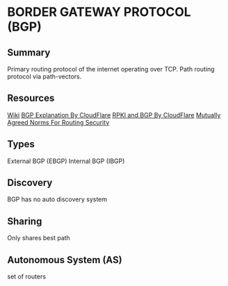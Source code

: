 # BORDER GATEWAY PROTOCOL (BGP)

## Summary

Primary routing protocol of the internet operating over TCP.
Path routing protocol via path-vectors.

## Resources

[Wiki](https://en.wikipedia.org/wiki/Border_Gateway_Protocol)
[BGP Explanation By CloudFlare](https://blog.cloudflare.com/how-verizon-and-a-bgp-optimizer-knocked-large-parts-of-the-internet-offline-today/)
[RPKI and BGP By CloudFlare](https://blog.cloudflare.com/rpki-details/)
[Mutually Agreed Norms For Routing Security](https://www.manrs.org/)

## Types

External BGP (EBGP)
Internal BGP (IBGP)

## Discovery

BGP has no auto discovery system

## Sharing

Only shares best path

## Autonomous System (AS)

set of routers
